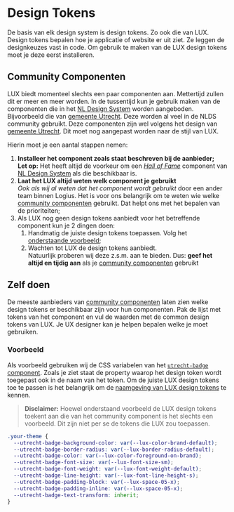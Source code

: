 # Design Tokens

[community-components]: https://www.nldesignsystem.nl/componenten/
[estafette-model]: https://www.nldesignsystem.nl/handboek/estafettemodel
[lux-naamgeving]: /docs/developer-naamgeving-design-tokens--docs
[nlds]: https://www.nldesignsystem.nl/
[storybook-utrecht]: https://nl-design-system.github.io/utrecht/storybook/
[utrecht-badge-component]: https://nl-design-system.github.io/utrecht/storybook/?path=/docs/css-badge-tokens--docs

<!-- TODO: (LUX-27) linken "installeren" (einde vd paragraaf) naar installatiehandleiding -->

De basis van elk design system is design tokens. Zo ook die van LUX. Design tokens bepalen hoe je applicatie of website er uit ziet. Ze leggen de designkeuzes vast in code. Om gebruik te maken van de LUX design tokens moet je deze eerst installeren.

## Community Componenten

LUX biedt momenteel slechts een paar componenten aan. Mettertijd zullen dit er meer en meer worden. In de tussentijd kun je gebruik maken van de componenten die in het [NL Design System][nlds] worden aangeboden. Bijvoorbeeld die van [gemeente Utrecht][storybook-utrecht]. Deze worden al veel in de NLDS community gebruikt. Deze componenten zijn wel volgens het design van [gemeente Utrecht][storybook-utrecht]. Dit moet nog aangepast worden naar de stijl van LUX.

Hierin moet je een aantal stappen nemen:

1. **Installeer het component zoals staat beschreven bij de aanbieder;**<br>**Let op:** Het heeft altijd de voorkeur om een [_Hall of Fame_][estafette-model] component van [NL Design System][nlds] als die beschikbaar is.
1. **Laat het LUX altijd weten welk component je gebruikt**<br>
   _Ook als wij al weten dat het component wordt gebruikt_ door een ander team binnen Logius. Het is voor ons belangrijk om te weten wie welke [community componenten][community-components] gebruikt. Dat helpt ons met het bepalen van de prioriteiten;
1. Als LUX nog geen design tokens aanbiedt voor het betreffende component kun je 2 dingen doen:
   1. Handmatig de juiste design tokens toepassen. Volg het [onderstaande voorbeeld](#zelf-doen);
   1. Wachten tot LUX de design tokens aanbiedt.<br>Natuurlijk proberen wij deze z.s.m. aan te bieden. Dus: **geef het altijd en tijdig aan** als je [community componenten][community-components] gebruikt

## Zelf doen

De meeste aanbieders van [community componenten][community-components] laten zien welke design tokens er beschikbaar zijn voor hun componenten. Pak de lijst met tokens van het component en vul de waarden met de common design tokens van LUX. Je UX designer kan je helpen bepalen welke je moet gebruiken.

### Voorbeeld

Als voorbeeld gebruiken wij de CSS variabelen van het [`utrecht-badge` component][utrecht-badge-component]. Zoals je ziet staat de property waarop het design token wordt toegepast ook in de naam van het token. Om de juiste LUX design tokens toe te passen is het belangrijk om de [naamgeving van LUX design tokens][lux-naamgeving] te kennen.

> **Disclaimer:** Hoewel onderstaand voorbeeld de LUX design tokens toekent aan die van het community component is het slechts een voorbeeld. Dit zijn niet per se de tokens die LUX zou toepassen.

```css
.your-theme {
  --utrecht-badge-background-color: var(--lux-color-brand-default);
  --utrecht-badge-border-radius: var(--lux-border-radius-default);
  --utrecht-badge-color: var(--lux-color-foreground-on-brand);
  --utrecht-badge-font-size: var(--lux-font-size-sm);
  --utrecht-badge-font-weight: var(--lux-font-weight-default);
  --utrecht-badge-line-height: var(--lux-font-line-height-s);
  --utrecht-badge-padding-block: var(--lux-space-05-x);
  --utrecht-badge-padding-inline: var(--lux-space-05-x);
  --utrecht-badge-text-transform: inherit;
}
```
